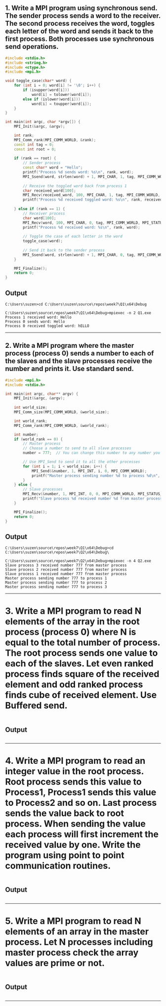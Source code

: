 ## 1. Write a MPI program using synchronous send. The sender process sends a word to the receiver. The second process receives the word, toggles each letter of the word and sends it back to the first process. Both processes use synchronous send operations.

```cpp
#include <stdio.h>
#include <string.h>
#include <ctype.h>
#include <mpi.h>

void toggle_case(char* word) {
    for (int i = 0; word[i] != '\0'; i++) {
        if (isupper(word[i]))
            word[i] = tolower(word[i]);
        else if (islower(word[i]))
            word[i] = toupper(word[i]);
    }
}

int main(int argc, char *argv[]) {
    MPI_Init(&argc, &argv);

    int rank;
    MPI_Comm_rank(MPI_COMM_WORLD, &rank);
    const int tag = 0;
    const int root = 0;
    
    if (rank == root) {
        // Sender process
        const char* word = "Hello";
        printf("Process %d sends word: %s\n", rank, word);
        MPI_Ssend(word, strlen(word) + 1, MPI_CHAR, 1, tag, MPI_COMM_WORLD);
        
        // Receive the toggled word back from process 1
        char received_word[100];
        MPI_Recv(received_word, 100, MPI_CHAR, 1, tag, MPI_COMM_WORLD, MPI_STATUS_IGNORE);
        printf("Process %d received toggled word: %s\n", rank, received_word);
        
    } else if (rank == 1) {
        // Receiver process
        char word[100];
        MPI_Recv(word, 100, MPI_CHAR, 0, tag, MPI_COMM_WORLD, MPI_STATUS_IGNORE);
        printf("Process %d received word: %s\n", rank, word);
        
        // Toggle the case of each letter in the word
        toggle_case(word);
        
        // Send it back to the sender process
        MPI_Ssend(word, strlen(word) + 1, MPI_CHAR, 0, tag, MPI_COMM_WORLD);
    }

    MPI_Finalize();
    return 0;
}
```
## Output
```plaintext
C:\Users\suzen>cd C:\Users\suzen\source\repos\week7\Q1\x64\Debug

C:\Users\suzen\source\repos\week7\Q1\x64\Debug>mpiexec -n 2 Q1.exe
Process 1 received word: Hello
Process 0 sends word: Hello
Process 0 received toggled word: hELLO
```
---
## 2. Write a MPI program where the master process (process 0) sends a number to each of the slaves and the slave processes receive the number and prints it. Use standard send.

```cpp
#include <mpi.h>
#include <stdio.h>

int main(int argc, char** argv) {
    MPI_Init(&argc, &argv);
    
    int world_size;
    MPI_Comm_size(MPI_COMM_WORLD, &world_size);

    int world_rank;
    MPI_Comm_rank(MPI_COMM_WORLD, &world_rank);

    int number;
    if (world_rank == 0) {
        // Master process
        // Choose a number to send to all slave processes
        number = 777;  // You can change this number to any number you want to send

        // Use MPI_Send to send it to all the other processes
        for (int i = 1; i < world_size; i++) {
            MPI_Send(&number, 1, MPI_INT, i, 0, MPI_COMM_WORLD);
            printf("Master process sending number %d to process %d\n", number, i);
        }
    } else {
        // Slave processes
        MPI_Recv(&number, 1, MPI_INT, 0, 0, MPI_COMM_WORLD, MPI_STATUS_IGNORE);
        printf("Slave process %d received number %d from master process\n", world_rank, number);
    }

    MPI_Finalize();
    return 0;
}
```
## Output
```plaintext
C:\Users\suzen\source\repos\week7\Q1\x64\Debug>cd C:\Users\suzen\source\repos\week7\Q2\x64\Debug\

C:\Users\suzen\source\repos\week7\Q2\x64\Debug>mpiexec -n 4 Q2.exe
Slave process 3 received number 777 from master process
Slave process 2 received number 777 from master process
Slave process 1 received number 777 from master process
Master process sending number 777 to process 1
Master process sending number 777 to process 2
Master process sending number 777 to process 3
```
---
# 3. Write a MPI program to read N elements of the array in the root process (process 0) where N is equal to the total number of process. The root process sends one value to each of the slaves. Let even ranked process finds square of the received element and odd ranked process finds cube of received element. Use Buffered send.

```cpp
```
## Output
```plaintext
```
---
# 4. Write a MPI program to read an integer value in the root process. Root process sends this value to Process1, Process1 sends this value to Process2 and so on. Last process sends the value back to root process. When sending the value each process will first increment the received value by one. Write the program using point to point communication routines. 

```cpp
```
## Output
```plaintext
```
---
# 5. Write a MPI program to read N elements of an array in the master process. Let N processes including master process check the array values are prime or not.

```cpp
```
## Output
```plaintext
```
---
